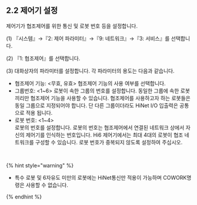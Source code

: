 ﻿## 2.2 제어기 설정


제어기가 협조제어를 위한 통신 및 로봇 번호 등을 설정합니다. 

(1)	『시스템』→『2: 제어 파라미터』→『9: 네트워크』→『3: 서비스』를 선택합니다.

(2)	『1: 협조제어』를 선택합니다.

(3)	대화상자의 파라미터를 설정합니다. 각 파라미터의 용도는 다음과 같습니다. 


-	협조제어 기능: <무효, 유효> 
협조제어 기능의 사용 여부를 선택합니다. 
- 	그룹번호: <1~6>
로봇이 속한 그룹의 번호를 설정합니다. 동일한 그룹에 속한 로봇끼리만 협조제어 기능을 사용할 수 있습니다. 협조제어를 사용하고자 하는 로봇들은 동일 그룹으로 지정되어야 합니다. 단 다른 그룹이더라도 HiNet I/O 입출력은 공통으로 적용 됩니다. 
-	로봇 번호: <1~4>  
로봇의 번호를 설정합니다. 로봇의 번호는 협조제어에서 연결된 네트워크 상에서 자신의 제어기를 인식하는 번호입니다. Hi6 제어기에서는 최대 4대의 로봇이 협조 네트워크를 구성할 수 있습니다. 로봇 번호가 중복되지 않도록 설정하여 주십시오. 



<br>

{% hint style="warning" %}
-	특수 로봇 및 6자유도 미만의 로봇에는 HiNet통신만 적용이 가능하며 COWORK명령은 사용할 수 없습니다. 
<!--
-	협조제어는 옵션사양입니다. 협조제어 COWORK 명령을 사용하기 위해서는 라이선스 키 등록이 필요합니다. 한 달간은 임시 키를 발급받아 사용할 수 있으나 그 이상 사용하기 위해서는 당사에 문의하시기 바랍니다.  

<br>

![[그림 2-3] 협조제어(HiRoboLink) 라이선스 키 옵션 설정](../_assets/2-3.png)
-->
{% endhint %}